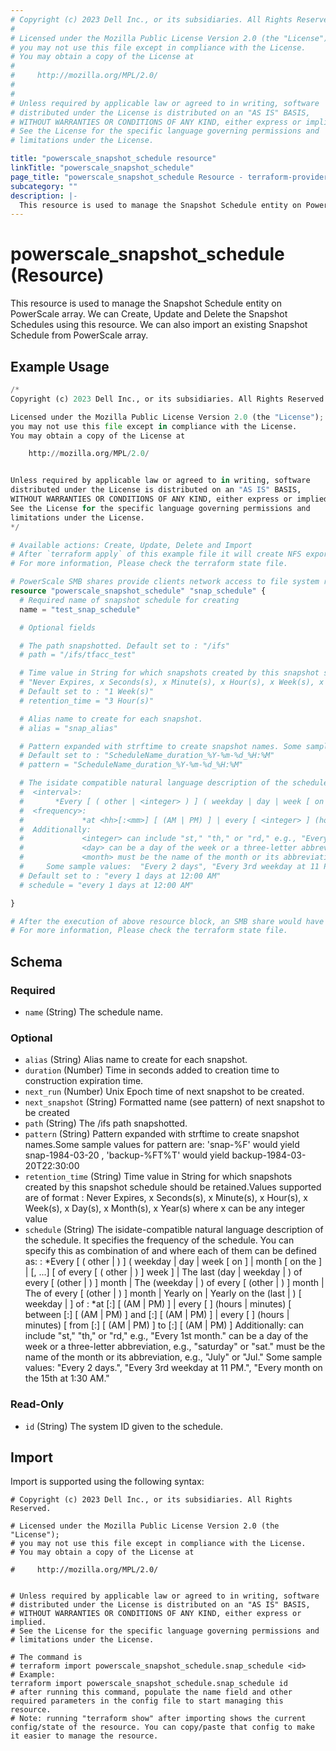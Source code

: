 ```yaml
---
# Copyright (c) 2023 Dell Inc., or its subsidiaries. All Rights Reserved.
#
# Licensed under the Mozilla Public License Version 2.0 (the "License");
# you may not use this file except in compliance with the License.
# You may obtain a copy of the License at
#
#     http://mozilla.org/MPL/2.0/
#
#
# Unless required by applicable law or agreed to in writing, software
# distributed under the License is distributed on an "AS IS" BASIS,
# WITHOUT WARRANTIES OR CONDITIONS OF ANY KIND, either express or implied.
# See the License for the specific language governing permissions and
# limitations under the License.

title: "powerscale_snapshot_schedule resource"
linkTitle: "powerscale_snapshot_schedule"
page_title: "powerscale_snapshot_schedule Resource - terraform-provider-powerscale"
subcategory: ""
description: |-
  This resource is used to manage the Snapshot Schedule entity on PowerScale array. We can Create, Update and Delete the Snapshot Schedules using this resource. We can also import an existing Snapshot Schedule from PowerScale array.
---
```


# powerscale_snapshot_schedule (Resource)

This resource is used to manage the Snapshot Schedule entity on PowerScale array. We can Create, Update and Delete the Snapshot Schedules using this resource. We can also import an existing Snapshot Schedule from PowerScale array.


## Example Usage

```terraform
/*
Copyright (c) 2023 Dell Inc., or its subsidiaries. All Rights Reserved.

Licensed under the Mozilla Public License Version 2.0 (the "License");
you may not use this file except in compliance with the License.
You may obtain a copy of the License at

    http://mozilla.org/MPL/2.0/


Unless required by applicable law or agreed to in writing, software
distributed under the License is distributed on an "AS IS" BASIS,
WITHOUT WARRANTIES OR CONDITIONS OF ANY KIND, either express or implied.
See the License for the specific language governing permissions and
limitations under the License.
*/

# Available actions: Create, Update, Delete and Import
# After `terraform apply` of this example file it will create NFS export on specified paths on the PowerScale Array.
# For more information, Please check the terraform state file.

# PowerScale SMB shares provide clients network access to file system resources on the cluster
resource "powerscale_snapshot_schedule" "snap_schedule" {
  # Required name of snapshot schedule for creating
  name = "test_snap_schedule"

  # Optional fields

  # The path snapshotted. Default set to : "/ifs"
  # path = "/ifs/tfacc_test"

  # Time value in String for which snapshots created by this snapshot schedule should be retained. Values supported are of format : 
  # "Never Expires, x Seconds(s), x Minute(s), x Hour(s), x Week(s), x Day(s), x Month(s), x Year(s) where x can be any integer value.
  # Default set to : "1 Week(s)"
  # retention_time = "3 Hour(s)" 

  # Alias name to create for each snapshot.
  # alias = "snap_alias"

  # Pattern expanded with strftime to create snapshot names. Some sample values for pattern are: 'snap-%F' would yield snap-1984-03-20 , 'backup-%FT%T' would yield backup-1984-03-20T22:30:00".
  # Default set to : "ScheduleName_duration_%Y-%m-%d_%H:%M"
  # pattern = "ScheduleName_duration_%Y-%m-%d_%H:%M"

  # The isidate compatible natural language description of the schedule.It specifies the frequency of the schedule.You can specify this as combination of <interval> and <frequency> where each of them can be defined as:  
  #  <interval>:
  # 	  *Every [ ( other | <integer> ) ] ( weekday | day | week [ on <day>] | month [ on the <integer> ] | <day>[, ...] [ of every [ ( other | <integer> ) ] week ] | The last (day | weekday | <day>) of every [ (other | <integer>) ] month | The <integer> (weekday | <day>) of every [ (other | <integer>) ] month | The <integer> of every [ (other | <integer>) ] month | Yearly on <month> <integer> | Yearly on the (last | <integer>) [ weekday | <day> ] of <month>
  #  <frequency>:
  # 			*at <hh>[:<mm>] [ (AM | PM) ] | every [ <integer> ] (hours | minutes) [ between <hh>[:<mm>] [ (AM | PM) ] and <hh>[:<mm>] [ (AM | PM) ] | every [ <integer> ] (hours | minutes) [ from <hh>[:<mm>] [ (AM | PM) ] to <hh>[:<mm>] [ (AM | PM) ]
  #  Additionally:
  # 			<integer> can include "st," "th," or "rd," e.g., "Every 1st month."
  # 			<day> can be a day of the week or a three-letter abbreviation, e.g., "saturday" or "sat."
  # 			<month> must be the name of the month or its abbreviation, e.g., "July" or "Jul."
  # 	Some sample values:  "Every 2 days", "Every 3rd weekday at 11 PM", "Every month on the 15th at 1:30 AM"`
  # Default set to : "every 1 days at 12:00 AM"
  # schedule = "every 1 days at 12:00 AM"

}

# After the execution of above resource block, an SMB share would have been created on the PowerScale array.
# For more information, Please check the terraform state file.
```

<!-- schema generated by tfplugindocs -->
## Schema

### Required

- `name` (String) The schedule name.

### Optional

- `alias` (String) Alias name to create for each snapshot.
- `duration` (Number) Time in seconds added to creation time to construction expiration time.
- `next_run` (Number) Unix Epoch time of next snapshot to be created.
- `next_snapshot` (String) Formatted name (see pattern) of next snapshot to be created
- `path` (String) The /ifs path snapshotted.
- `pattern` (String) Pattern expanded with strftime to create snapshot names.Some sample values for pattern are: 'snap-%F' would yield snap-1984-03-20 , 'backup-%FT%T' would yield backup-1984-03-20T22:30:00
- `retention_time` (String) Time value in String for which snapshots created by this snapshot schedule should be retained.Values supported are of format : Never Expires, x Seconds(s), x Minute(s), x Hour(s), x Week(s), x Day(s), x Month(s), x Year(s) where x can be any integer value
- `schedule` (String) The isidate-compatible natural language description of the schedule. It specifies the frequency of the schedule. You can specify this as combination of <interval> and <frequency> where each of them can be defined as: 
				<interval>:
					*Every [ ( other | <integer> ) ] ( weekday | day | week [ on <day>] | month [ on the <integer> ] | <day>[, ...] [ of every [ ( other | <integer> ) ] week ] | The last (day | weekday | <day>) of every [ (other | <integer>) ] month | The <integer> (weekday | <day>) of every [ (other | <integer>) ] month | The <integer> of every [ (other | <integer>) ] month | Yearly on <month> <integer> | Yearly on the (last | <integer>) [ weekday | <day> ] of <month>
				<frequency>:
					*at <hh>[:<mm>] [ (AM | PM) ] | every [ <integer> ] (hours | minutes) [ between <hh>[:<mm>] [ (AM | PM) ] and <hh>[:<mm>] [ (AM | PM) ] | every [ <integer> ] (hours | minutes) [ from <hh>[:<mm>] [ (AM | PM) ] to <hh>[:<mm>] [ (AM | PM) ]
				Additionally:
					<integer> can include "st," "th," or "rd," e.g., "Every 1st month."
					<day> can be a day of the week or a three-letter abbreviation, e.g., "saturday" or "sat."
					<month> must be the name of the month or its abbreviation, e.g., "July" or "Jul."
				Some sample values:  "Every 2 days.", "Every 3rd weekday at 11 PM.", "Every month on the 15th at 1:30 AM."

### Read-Only

- `id` (String) The system ID given to the schedule.

## Import

Import is supported using the following syntax:

```shell
# Copyright (c) 2023 Dell Inc., or its subsidiaries. All Rights Reserved.

# Licensed under the Mozilla Public License Version 2.0 (the "License");
# you may not use this file except in compliance with the License.
# You may obtain a copy of the License at

#     http://mozilla.org/MPL/2.0/


# Unless required by applicable law or agreed to in writing, software
# distributed under the License is distributed on an "AS IS" BASIS,
# WITHOUT WARRANTIES OR CONDITIONS OF ANY KIND, either express or implied.
# See the License for the specific language governing permissions and
# limitations under the License.

# The command is
# terraform import powerscale_snapshot_schedule.snap_schedule <id>
# Example:
terraform import powerscale_snapshot_schedule.snap_schedule id
# after running this command, populate the name field and other required parameters in the config file to start managing this resource.
# Note: running "terraform show" after importing shows the current config/state of the resource. You can copy/paste that config to make it easier to manage the resource.
```